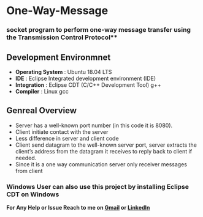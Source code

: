 # One-Way-Message
### socket program to perform one-way message transfer using the Transmission Control Protocol**

## Development Environmnet 
- **Operating System**  : Ubuntu 18.04 LTS
- **IDE**               : Eclipse Integrated development environment (IDE)
- **Integration**       : Eclipse CDT (C/C++ Development Tool) g++
- **Compiler**          : Linux gcc

## Genreal Overview
- Server has a well-known port number (in this code it is 8080).
- Client initiate contact with the server
- Less difference in server and client code
- Client send datagram to the well-known server port, server extracts the client’s address from
the datagram it receives to reply back to client if needed.
- Since it is a one way communication server only receiver messages from client

### Windows User can also use this project by installing Eclipse CDT on Windows
**For Any Help or Issue Reach to me on [Gmail](mailto:prasunguchhait1997@gmail.com) or [LinkedIn](https://www.linkedin.com/in/iamprasunguchhait)**
